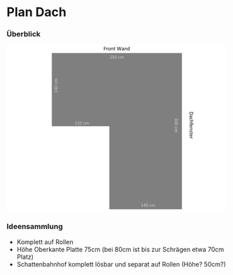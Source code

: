 # Plan Dach
### Überblick
<a href="../img/ppt/Plan.jpg" target="_blank">![Plan](../img/ppt/Plan.jpg)</a>

### Ideensammlung
* Komplett auf Rollen
* Höhe Oberkante Platte 75cm (bei 80cm ist bis zur Schrägen etwa 70cm Platz)
* Schattenbahnhof komplett lösbar und separat auf Rollen (Höhe? 50cm?)